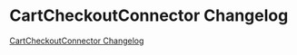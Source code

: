 # CartCheckoutConnector Changelog

[CartCheckoutConnector Changelog](https://github.com/spryker/CartCheckoutConnector/releases)
